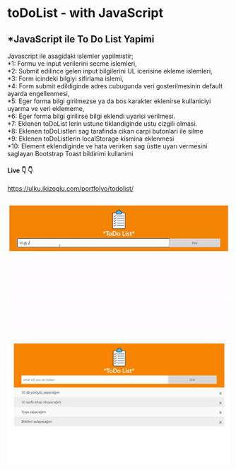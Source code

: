 # toDoList - with JavaScript 
 *JavaScript ile To Do List Yapimi   
 ---  
 Javascript ile asagidaki islemler yapilmistir;  
*1: Formu ve input verilerini secme islemleri,  
*2: Submit edilince gelen input bilgilerini UL icerisine ekleme islemleri,  
*3: Form icindeki bilgiyi sifirlama islemi,  
*4: Form submit edildiginde adres cubugunda veri gosterilmesinin default ayarda engellenmesi,  
*5: Eger forma bilgi girilmezse ya da bos karakter eklenirse kullaniciyi uyarma ve veri eklememe,  
*6: Eger forma bilgi girilirse bilgi eklendi uyarisi verilmesi.  
*7: Eklenen toDoList lerin ustune tiklandiginde ustu cizgili olmasi.  
*8: Eklenen toDoListleri sag tarafinda cikan carpi butonlari ile silme  
*9: Eklenen toDoListlerin localStorage kismina eklenmesi  
*10: Element eklendiginde ve hata verirken sag üstte uyarı vermesini saglayan Bootstrap Toast bildirimi
kullanimi  


#### Live :point_down: :point_down: 
https://ulku.ikizoglu.com/portfolyo/todolist/


![](https://github.com/ulkuhos/toDoList-javascript/blob/main/img/todolist.gif)
---
![](https://github.com/ulkuhos/toDoList-javascript/blob/main/img/todoprojectimg.jpg)
---
